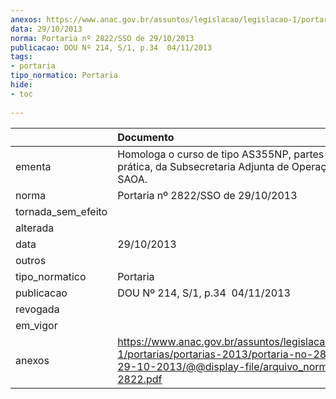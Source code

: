```yaml
---
anexos: https://www.anac.gov.br/assuntos/legislacao/legislacao-1/portarias/portarias-2013/portaria-no-2822-sso-de-29-10-2013/@@display-file/arquivo_norma/PA2013-2822.pdf
data: 29/10/2013
norma: Portaria nº 2822/SSO de 29/10/2013
publicacao: DOU Nº 214, S/1, p.34  04/11/2013
tags:
- portaria
tipo_normatico: Portaria
hide: 
- toc 
 
---
```


|                    | Documento                                                                                                                                                         |
|:-------------------|:------------------------------------------------------------------------------------------------------------------------------------------------------------------|
| ementa             | Homologa o curso de tipo AS355NP, partes teórica e prática, da Subsecretaria Adjunta de Operações Aéreas - SAOA.                                                  |
| norma              | Portaria nº 2822/SSO de 29/10/2013                                                                                                                                |
| tornada_sem_efeito |                                                                                                                                                                   |
| alterada           |                                                                                                                                                                   |
| data               | 29/10/2013                                                                                                                                                        |
| outros             |                                                                                                                                                                   |
| tipo_normatico     | Portaria                                                                                                                                                          |
| publicacao         | DOU Nº 214, S/1, p.34  04/11/2013                                                                                                                                 |
| revogada           |                                                                                                                                                                   |
| em_vigor           |                                                                                                                                                                   |
| anexos             | https://www.anac.gov.br/assuntos/legislacao/legislacao-1/portarias/portarias-2013/portaria-no-2822-sso-de-29-10-2013/@@display-file/arquivo_norma/PA2013-2822.pdf |
